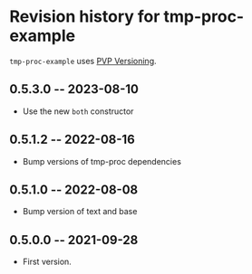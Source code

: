 # Revision history for tmp-proc-example

`tmp-proc-example` uses [PVP Versioning][1].

## 0.5.3.0 -- 2023-08-10

* Use the new `both` constructor

## 0.5.1.2 -- 2022-08-16

* Bump versions of tmp-proc dependencies

## 0.5.1.0 -- 2022-08-08

* Bump version of text and base

## 0.5.0.0 -- 2021-09-28

* First version.

[1]: https://pvp.haskell.org
